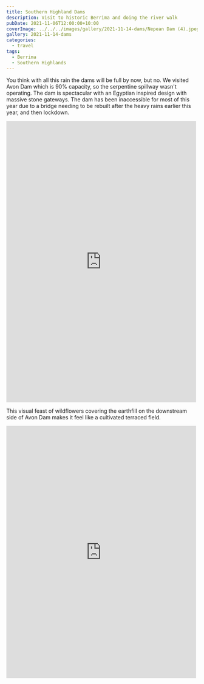 ```yaml
---
title: Southern Highland Dams
description: Visit to historic Berrima and doing the river walk
pubDate: 2021-11-06T12:00:00+10:00
coverImage: ../../../images/gallery/2021-11-14-dams/Nepean Dam (4).jpeg
gallery: 2021-11-14-dams
categories:
  - travel
tags:
  - Berrima
  - Southern Highlands
---
```


You think with all this rain the dams will be full by now, but no. We visited Avon Dam which is 90% capacity, so the serpentine spillway wasn't operating. The dam is spectacular with an Egyptian inspired design with massive stone gateways. The dam has been inaccessible for most of this year due to a bridge needing to be rebuilt after the heavy rains earlier this year, and then lockdown.

<iframe src="https://www.facebook.com/plugins/post.php?href=https%3A%2F%2Fwww.facebook.com%2Fchris1.tham%2Fposts%2Fpfbid029tqWoRWsBuyigNYUig8zdsY9AngWwjfaenfxU4tKpypQtEXhVyzrFp4pmyjgBjynl&show_text=true&width=500" width="500" height="742" style="border:none;overflow:hidden" scrolling="no" frameborder="0" allowfullscreen="true" allow="autoplay; clipboard-write; encrypted-media; picture-in-picture; web-share"></iframe>

This visual feast of wildflowers covering the earthfill on the downstream side of Avon Dam makes it feel like a cultivated terraced field.

<iframe src="https://www.facebook.com/plugins/post.php?href=https%3A%2F%2Fwww.facebook.com%2Fchris1.tham%2Fposts%2Fpfbid0hujifNXurMaWFcM1kjCq4B8ifmwcKpqSFG3jzFFQ355Mf2YC28UwUGBjvz7pgNwMl&show_text=true&width=500" width="500" height="665" style="border:none;overflow:hidden" scrolling="no" frameborder="0" allowfullscreen="true" allow="autoplay; clipboard-write; encrypted-media; picture-in-picture; web-share"></iframe>
